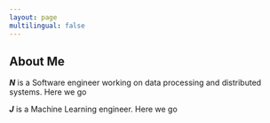 ```yaml
---
layout: page
multilingual: false
---
```


## About Me
**_N_** is a Software engineer working on data processing and distributed systems. 
Here we go 

**_J_** is a Machine Learning engineer. 
Here we go 